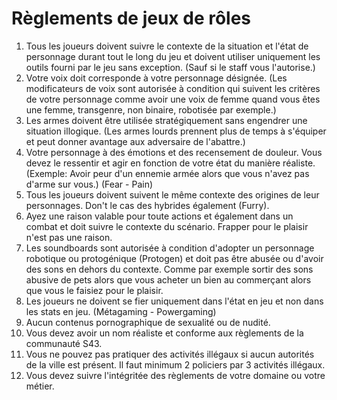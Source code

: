 # Règlements de jeux de rôles

1. Tous les joueurs doivent suivre le contexte de la situation et l'état de personnage durant tout le long du jeu et doivent utiliser uniquement les outils fourni par le jeu sans exception. (Sauf si le staff vous l'autorise.)&#x20;
2. Votre voix doit corresponde à votre personnage désignée. (Les modificateurs de voix sont autorisée à condition qui suivent les critères de votre personnage comme avoir une voix de femme quand vous êtes une femme, transgenre, non binaire, robotisée par exemple.)
3. Les armes doivent être utilisée stratégiquement sans engendrer une situation illogique. (Les armes lourds prennent plus de temps à s'équiper et peut donner avantage aux adversaire de l'abattre.)
4. Votre personnage à des émotions et des recensement de douleur. Vous devez le ressentir et agir en fonction de votre état du manière réaliste. (Exemple: Avoir peur d'un ennemie armée alors que vous n'avez pas d'arme sur vous.) (Fear - Pain)
5. Tous les joueurs doivent suivent le même contexte des origines de leur personnages. Don't le cas des hybrides également (Furry).
6. Ayez une raison valable pour toute actions et également dans un combat et doit suivre le contexte du scénario. Frapper pour le plaisir n'est pas une raison.
7. Les soundboards sont autorisée à condition d'adopter un personnage robotique ou protogénique (Protogen) et doit pas être abusée ou d'avoir des sons en dehors du contexte. Comme par exemple sortir des sons abusive de pets alors que vous acheter un bien au commerçant alors que vous le faisiez pour le plaisir.
8. Les joueurs ne doivent se fier uniquement dans l'état en jeu et non dans les stats en jeu. (Métagaming - Powergaming)
9. Aucun contenus pornographique de sexualité ou de nudité.&#x20;
10. Vous devez avoir un nom réaliste et conforme aux règlements de la communauté S43.
11. Vous ne pouvez pas pratiquer des activités illégaux si aucun autorités de la ville est présent. Il faut minimum 2 policiers par 3 activités illégaux.
12. Vous devez suivre l'intégritée des règlements de votre domaine ou votre métier.&#x20;
